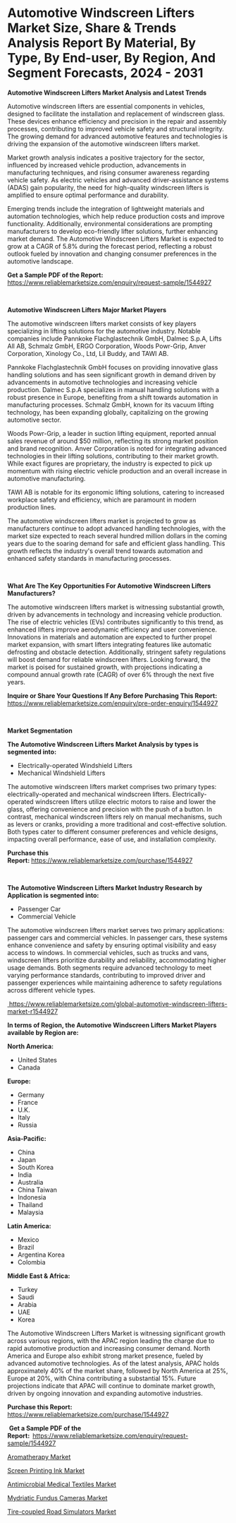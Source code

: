 <p><h1>Automotive Windscreen Lifters Market Size, Share & Trends Analysis Report By Material, By Type, By End-user, By Region, And Segment Forecasts, 2024 - 2031</h1></p><p><strong>Automotive Windscreen Lifters Market Analysis and Latest Trends</strong></p>
<p><p>Automotive windscreen lifters are essential components in vehicles, designed to facilitate the installation and replacement of windscreen glass. These devices enhance efficiency and precision in the repair and assembly processes, contributing to improved vehicle safety and structural integrity. The growing demand for advanced automotive features and technologies is driving the expansion of the automotive windscreen lifters market.</p><p>Market growth analysis indicates a positive trajectory for the sector, influenced by increased vehicle production, advancements in manufacturing techniques, and rising consumer awareness regarding vehicle safety. As electric vehicles and advanced driver-assistance systems (ADAS) gain popularity, the need for high-quality windscreen lifters is amplified to ensure optimal performance and durability.</p><p>Emerging trends include the integration of lightweight materials and automation technologies, which help reduce production costs and improve functionality. Additionally, environmental considerations are prompting manufacturers to develop eco-friendly lifter solutions, further enhancing market demand. The Automotive Windscreen Lifters Market is expected to grow at a CAGR of 5.8% during the forecast period, reflecting a robust outlook fueled by innovation and changing consumer preferences in the automotive landscape.</p></p>
<p><strong>Get a Sample PDF of the Report:&nbsp;</strong> <a href="https://www.reliablemarketsize.com/enquiry/request-sample/1544927?utm_campaign=1167&utm_medium=2&utm_source=Github&utm_content=ia&utm_term=03112024&utm_id=automotive-windscreen-lifters">https://www.reliablemarketsize.com/enquiry/request-sample/1544927</a></p>
<p>&nbsp;</p>
<p><strong>Automotive Windscreen Lifters Major Market Players</strong></p>
<p><p>The automotive windscreen lifters market consists of key players specializing in lifting solutions for the automotive industry. Notable companies include Pannkoke Flachglastechnik GmbH, Dalmec S.p.A, Lifts All AB, Schmalz GmbH, ERGO Corporation, Woods Powr-Grip, Anver Corporation, Xinology Co., Ltd, Lil Buddy, and TAWI AB. </p><p>Pannkoke Flachglastechnik GmbH focuses on providing innovative glass handling solutions and has seen significant growth in demand driven by advancements in automotive technologies and increasing vehicle production. Dalmec S.p.A specializes in manual handling solutions with a robust presence in Europe, benefiting from a shift towards automation in manufacturing processes. Schmalz GmbH, known for its vacuum lifting technology, has been expanding globally, capitalizing on the growing automotive sector.</p><p>Woods Powr-Grip, a leader in suction lifting equipment, reported annual sales revenue of around $50 million, reflecting its strong market position and brand recognition. Anver Corporation is noted for integrating advanced technologies in their lifting solutions, contributing to their market growth. While exact figures are proprietary, the industry is expected to pick up momentum with rising electric vehicle production and an overall increase in automotive manufacturing.</p><p>TAWI AB is notable for its ergonomic lifting solutions, catering to increased workplace safety and efficiency, which are paramount in modern production lines. </p><p>The automotive windscreen lifters market is projected to grow as manufacturers continue to adopt advanced handling technologies, with the market size expected to reach several hundred million dollars in the coming years due to the soaring demand for safe and efficient glass handling. This growth reflects the industry's overall trend towards automation and enhanced safety standards in manufacturing processes.</p></p>
<p>&nbsp;</p>
<p><strong>What Are The Key Opportunities For Automotive Windscreen Lifters Manufacturers?</strong></p>
<p><p>The automotive windscreen lifters market is witnessing substantial growth, driven by advancements in technology and increasing vehicle production. The rise of electric vehicles (EVs) contributes significantly to this trend, as enhanced lifters improve aerodynamic efficiency and user convenience. Innovations in materials and automation are expected to further propel market expansion, with smart lifters integrating features like automatic defrosting and obstacle detection. Additionally, stringent safety regulations will boost demand for reliable windscreen lifters. Looking forward, the market is poised for sustained growth, with projections indicating a compound annual growth rate (CAGR) of over 6% through the next five years.</p></p>
<p><strong>Inquire or Share Your Questions If Any Before Purchasing This Report:</strong> <a href="https://www.reliablemarketsize.com/enquiry/pre-order-enquiry/1544927?utm_campaign=1167&utm_medium=2&utm_source=Github&utm_content=ia&utm_term=03112024&utm_id=automotive-windscreen-lifters">https://www.reliablemarketsize.com/enquiry/pre-order-enquiry/1544927</a></p>
<p>&nbsp;</p>
<p><strong>Market Segmentation</strong></p>
<p><strong>The Automotive Windscreen Lifters Market Analysis by types is segmented into:</strong></p>
<p><ul><li>Electrically-operated Windshield Lifters</li><li>Mechanical Windshield Lifters</li></ul></p>
<p><p>The automotive windscreen lifters market comprises two primary types: electrically-operated and mechanical windscreen lifters. Electrically-operated windscreen lifters utilize electric motors to raise and lower the glass, offering convenience and precision with the push of a button. In contrast, mechanical windscreen lifters rely on manual mechanisms, such as levers or cranks, providing a more traditional and cost-effective solution. Both types cater to different consumer preferences and vehicle designs, impacting overall performance, ease of use, and installation complexity.</p></p>
<p><strong>Purchase this Report:&nbsp;</strong><a href="https://www.reliablemarketsize.com/purchase/1544927?utm_campaign=1167&utm_medium=2&utm_source=Github&utm_content=ia&utm_term=03112024&utm_id=automotive-windscreen-lifters">https://www.reliablemarketsize.com/purchase/1544927</a></p>
<p>&nbsp;</p>
<p><strong>The Automotive Windscreen Lifters Market Industry Research by Application is segmented into:</strong></p>
<p><ul><li>Passenger Car</li><li>Commercial Vehicle</li></ul></p>
<p><p>The automotive windscreen lifters market serves two primary applications: passenger cars and commercial vehicles. In passenger cars, these systems enhance convenience and safety by ensuring optimal visibility and easy access to windows. In commercial vehicles, such as trucks and vans, windscreen lifters prioritize durability and reliability, accommodating higher usage demands. Both segments require advanced technology to meet varying performance standards, contributing to improved driver and passenger experiences while maintaining adherence to safety regulations across different vehicle types.</p></p>
<p><a href="https://www.reliablemarketsize.com/global-automotive-windscreen-lifters-market-r1544927?utm_campaign=1167&utm_medium=2&utm_source=Github&utm_content=ia&utm_term=03112024&utm_id=automotive-windscreen-lifters">&nbsp;https://www.reliablemarketsize.com/global-automotive-windscreen-lifters-market-r1544927</a></p>
<p><strong>In terms of Region, the Automotive Windscreen Lifters Market Players available by Region are:</strong></p>
<p>
    <p> <strong> North America: </strong>
        <ul>
            <li>United States</li>
            <li>Canada</li>
        </ul>
        </p> 
    <p> <strong> Europe: </strong>
        <ul>
            <li>Germany</li>
            <li>France</li>
            <li>U.K.</li>
            <li>Italy</li>
            <li>Russia</li>
        </ul>
        </p> 
    <p> <strong> Asia-Pacific: </strong>
        <ul>
            <li>China</li>
            <li>Japan</li>
            <li>South Korea</li>
            <li>India</li>
            <li>Australia</li>
            <li>China Taiwan</li>
            <li>Indonesia</li>
            <li>Thailand</li>
            <li>Malaysia</li>
        </ul>
        </p> 
    <p> <strong> Latin America: </strong>
        <ul>
            <li>Mexico</li>
            <li>Brazil</li>
            <li>Argentina Korea</li>
            <li>Colombia</li>
        </ul>
        </p> 
    <p> <strong> Middle East & Africa: </strong>
        <ul>
            <li>Turkey</li>
            <li>Saudi</li>
            <li>Arabia</li>
            <li>UAE</li>
            <li>Korea</li>
        </ul>
    </p>
    </p>
<p><p>The Automotive Windscreen Lifters Market is witnessing significant growth across various regions, with the APAC region leading the charge due to rapid automotive production and increasing consumer demand. North America and Europe also exhibit strong market presence, fueled by advanced automotive technologies. As of the latest analysis, APAC holds approximately 40% of the market share, followed by North America at 25%, Europe at 20%, with China contributing a substantial 15%. Future projections indicate that APAC will continue to dominate market growth, driven by ongoing innovation and expanding automotive industries.</p></p>
<p><strong>Purchase this Report: </strong><a href="https://www.reliablemarketsize.com/purchase/1544927?utm_campaign=1167&utm_medium=2&utm_source=Github&utm_content=ia&utm_term=03112024&utm_id=automotive-windscreen-lifters">https://www.reliablemarketsize.com/purchase/1544927</a></p>
<p>&nbsp;<strong>Get a Sample PDF of the Report:&nbsp;&nbsp;</strong><a href="https://www.reliablemarketsize.com/enquiry/request-sample/1544927?utm_campaign=1167&utm_medium=2&utm_source=Github&utm_content=ia&utm_term=03112024&utm_id=automotive-windscreen-lifters">https://www.reliablemarketsize.com/enquiry/request-sample/1544927</a></p>
<p><strong></strong></p>
<p><p><a href="https://issuu.com/reportprime-2/docs/aromatherapy-market-size-2030.pptx_375c06eff97e7f?utm_campaign=1167&utm_medium=2&utm_source=Github&utm_content=ia&utm_term=03112024&utm_id=automotive-windscreen-lifters">Aromatherapy Market</a></p><p><a href="https://www.linkedin.com/pulse/screen-printing-ink-spectrum-usage-patterns-sector-evolution-hnkxe?utm_campaign=1167&utm_medium=2&utm_source=Github&utm_content=ia&utm_term=03112024&utm_id=automotive-windscreen-lifters">Screen Printing Ink Market</a></p><p><a href="https://issuu.com/reportprime-2/docs/antimicrobial-medical-textiles-mark_e39d554453197b?utm_campaign=1167&utm_medium=2&utm_source=Github&utm_content=ia&utm_term=03112024&utm_id=automotive-windscreen-lifters">Antimicrobial Medical Textiles Market</a></p><p><a href="https://www.linkedin.com/pulse/charting-future-comprehensive-analysis-global-mydriatic-fundus-1le9e?utm_campaign=1167&utm_medium=2&utm_source=Github&utm_content=ia&utm_term=03112024&utm_id=automotive-windscreen-lifters">Mydriatic Fundus Cameras Market</a></p><p><a href="https://github.com/mabutironaldo/Market-Research-Report-List-6/blob/main/tire-coupled-road-simulators-market.md?utm_campaign=1167&utm_medium=2&utm_source=Github&utm_content=ia&utm_term=03112024&utm_id=automotive-windscreen-lifters">Tire-coupled Road Simulators Market</a></p></p>